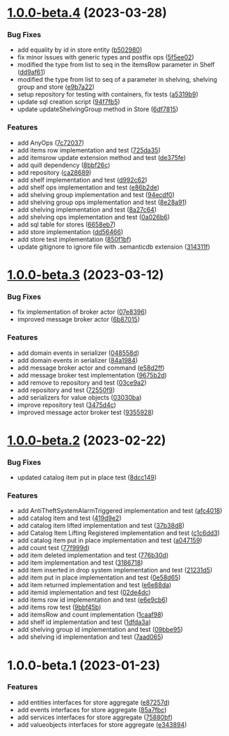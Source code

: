 # [1.0.0-beta.4](https://github.com/pervasive-cats/toys-store-stores/compare/v1.0.0-beta.3...v1.0.0-beta.4) (2023-03-28)


### Bug Fixes

* add equality by id in store entity ([b502980](https://github.com/pervasive-cats/toys-store-stores/commit/b5029804c3ff66ecb4a936ae5206310553135ffc))
* fix minor issues with generic types and postfix ops ([5f5ee02](https://github.com/pervasive-cats/toys-store-stores/commit/5f5ee021c506b9bf75d77ef1a1acb138ffaa5376))
* modified the type from list to seq in the itemsRow parameter in Shelf ([dd9af61](https://github.com/pervasive-cats/toys-store-stores/commit/dd9af61036a4e4ddc2740e56a6020d2afc49c00a))
* modified the type from list to seq of a parameter in shelving, shelving group and store ([e9b7a22](https://github.com/pervasive-cats/toys-store-stores/commit/e9b7a22d40d2cf34e3007b06f97b3fe2d21e3f2f))
* setup repository for testing with containers, fix tests ([a5319b9](https://github.com/pervasive-cats/toys-store-stores/commit/a5319b9e50150f9431d951fa79d84e053be82187))
* update sql creation script ([94f7fb5](https://github.com/pervasive-cats/toys-store-stores/commit/94f7fb5a0ad4f113fbd2e9d6d98125c297091925))
* update updateShelvingGroup method in Store ([6df7815](https://github.com/pervasive-cats/toys-store-stores/commit/6df7815d0b1e82fd347e5a0558b9f4abdb5b60a2))


### Features

* add AnyOps ([7c72037](https://github.com/pervasive-cats/toys-store-stores/commit/7c7203780cabba63ed83fb86f3abd03fe95c8844))
* add items row implementation and test ([725da35](https://github.com/pervasive-cats/toys-store-stores/commit/725da35514be40c24863755338e217b8d358861c))
* add itemsrow update extension method and test ([de375fe](https://github.com/pervasive-cats/toys-store-stores/commit/de375fe1e41956dce5437b34ec830d4b146dbf6e))
* add quill dependency ([8bbf26c](https://github.com/pervasive-cats/toys-store-stores/commit/8bbf26c3f1eed039bbd75257798cb7ba75ee6e5f))
* add repository ([ca28689](https://github.com/pervasive-cats/toys-store-stores/commit/ca2868976b378d2fa89b35841ef7e2ed9443382a))
* add shelf implementation and test ([d992c62](https://github.com/pervasive-cats/toys-store-stores/commit/d992c62632c829aae6b354ebebaccc0f6b8a42ec))
* add shelf ops implementation and test ([e86b2de](https://github.com/pervasive-cats/toys-store-stores/commit/e86b2de9908a7f9e7f2bb07a4494ce34096d137f))
* add shelving group implementation and test ([94ecdf0](https://github.com/pervasive-cats/toys-store-stores/commit/94ecdf026375ddf23dccf2ca0cf083b33cf78ab5))
* add shelving group ops implementation and test ([8e28a91](https://github.com/pervasive-cats/toys-store-stores/commit/8e28a91eba23255fe080c97b828a10bcc9700426))
* add shelving implementation and test ([8a27c64](https://github.com/pervasive-cats/toys-store-stores/commit/8a27c641b580f13faa9e618b4d82bd692553b689))
* add shelving ops implementation and test ([0a026b6](https://github.com/pervasive-cats/toys-store-stores/commit/0a026b6ad1b1469007e7800b80af824162c5f676))
* add sql table for stores ([6658eb7](https://github.com/pervasive-cats/toys-store-stores/commit/6658eb76e2f40c0bc3e1d2cbce1a53594792416f))
* add store implementation ([dd56466](https://github.com/pervasive-cats/toys-store-stores/commit/dd564669437074a5b66ccf873596c9d0cbbaf73e))
* add store test implementation ([850f1bf](https://github.com/pervasive-cats/toys-store-stores/commit/850f1bf1b0840cc0567529c3054f43595cb661dd))
* update gitignore to ignore file with .semanticdb extension ([314311f](https://github.com/pervasive-cats/toys-store-stores/commit/314311f7df043622f57c98ed19ad03b25656d6df))

# [1.0.0-beta.3](https://github.com/pervasive-cats/toys-store-stores/compare/v1.0.0-beta.2...v1.0.0-beta.3) (2023-03-12)


### Bug Fixes

* fix implementation of broker actor ([07e8396](https://github.com/pervasive-cats/toys-store-stores/commit/07e8396f1735d98e1c08d94497990472bfc11547))
* improved message broker actor ([6b87015](https://github.com/pervasive-cats/toys-store-stores/commit/6b870150f94eb14485b206d0512b758a7652efee))


### Features

* add domain events in serializer ([048558d](https://github.com/pervasive-cats/toys-store-stores/commit/048558d5170efd537b058a3ad407b50a4cc12c9a))
* add domain events in serializer ([84a1984](https://github.com/pervasive-cats/toys-store-stores/commit/84a19844e7046b07a0eccfd6b9cde07ba5708ceb))
* add message broker actor and command ([e58d2ff](https://github.com/pervasive-cats/toys-store-stores/commit/e58d2ff9656a99c7ebc38e824d1bbb098ce95093))
* add message broker test implementation ([9675b2d](https://github.com/pervasive-cats/toys-store-stores/commit/9675b2d98eeee3de4794bb1ee872928489e84a21))
* add remove to repository and test ([03ce9a2](https://github.com/pervasive-cats/toys-store-stores/commit/03ce9a25217b13a981777d818c0cd0b2d4707404))
* add repository and test ([72550f9](https://github.com/pervasive-cats/toys-store-stores/commit/72550f92bb84039d8d0eb183f5fb686018a701a0))
* add serializers for value objects ([03030ba](https://github.com/pervasive-cats/toys-store-stores/commit/03030ba4aff981d99d0b4efd653ca9e1e8349ab2))
* improve repository test ([3475d4c](https://github.com/pervasive-cats/toys-store-stores/commit/3475d4c74c25153faa51d9856c026363f8af4643))
* improved message actor broker test ([9355928](https://github.com/pervasive-cats/toys-store-stores/commit/9355928a31c917bf456f1f698822df8a24d14290))

# [1.0.0-beta.2](https://github.com/pervasive-cats/toys-store-stores/compare/v1.0.0-beta.1...v1.0.0-beta.2) (2023-02-22)


### Bug Fixes

* updated catalog item put in place test ([8dcc149](https://github.com/pervasive-cats/toys-store-stores/commit/8dcc14914ba5eb9aacf1765a34099989ca576eca))


### Features

* add AntiTheftSystemAlarmTriggered implementation and test ([afc4018](https://github.com/pervasive-cats/toys-store-stores/commit/afc4018d585141f096ba3e1b89a41f93f6d979f6))
* add catalog item and test ([419d9e2](https://github.com/pervasive-cats/toys-store-stores/commit/419d9e2b75d47ee1b7f8c1cdb139cdf4c8013012))
* add catalog item lifted implementation and test ([37b38d8](https://github.com/pervasive-cats/toys-store-stores/commit/37b38d823ab98ad64d847494583ff8c2addd7039))
* add Catalog Item Lifting Registered implementation and test ([c1c6dd3](https://github.com/pervasive-cats/toys-store-stores/commit/c1c6dd31d244ccbf791f03ffade7953e1f574d86))
* add catalog item put in place implementation and test ([a047159](https://github.com/pervasive-cats/toys-store-stores/commit/a0471594b7e46b36ae5bb428f4a234097cb1dafb))
* add count test ([77f999d](https://github.com/pervasive-cats/toys-store-stores/commit/77f999d2fb6b7efdadd6c612dec27a8501d30097))
* add item deleted implementation and test ([776b30d](https://github.com/pervasive-cats/toys-store-stores/commit/776b30dc5bbb9dc9984c42bc72b79db04bae8cb6))
* add item implementation and test ([3186718](https://github.com/pervasive-cats/toys-store-stores/commit/3186718aafcb0b5293caeeba27d3f3fb86853541))
* add item inserted in drop system implementation and test ([21231d5](https://github.com/pervasive-cats/toys-store-stores/commit/21231d5b1c0dd58b78a4efed532215fc60f00bb9))
* add item put in place implementation and test ([0e58d65](https://github.com/pervasive-cats/toys-store-stores/commit/0e58d6518940de9648870a82ed23aec01b4c8e15))
* add item returned implementation and test ([e6e88da](https://github.com/pervasive-cats/toys-store-stores/commit/e6e88daaac6500cf58727903cf7f1b36be4dd728))
* add itemid implementation and test ([02de4dc](https://github.com/pervasive-cats/toys-store-stores/commit/02de4dcad875608021b59039135a0b9a23050366))
* add items row id implementation and test ([e6e9cb6](https://github.com/pervasive-cats/toys-store-stores/commit/e6e9cb6920d5ebf09ea08af4854b6e6c8d417949))
* add items row test ([9bbf45b](https://github.com/pervasive-cats/toys-store-stores/commit/9bbf45bd7fdd08d9fbebe3e79dc0836086975001))
* add itemsRow and count  implementation ([1caaf98](https://github.com/pervasive-cats/toys-store-stores/commit/1caaf98c68bfe68310751e5354258953fd5e732e))
* add shelf id implementation and test ([1dfda3a](https://github.com/pervasive-cats/toys-store-stores/commit/1dfda3a8b6e88744bd68aa1e1db39358fbdd29ae))
* add shelving group id implementation and test ([09bbe95](https://github.com/pervasive-cats/toys-store-stores/commit/09bbe95e53548bb3e14ef55375141f5e455dad65))
* add shelving id implementation and test ([7aad065](https://github.com/pervasive-cats/toys-store-stores/commit/7aad065b55fd1dd04a7b6393a0fba927bc6128ca))

# 1.0.0-beta.1 (2023-01-23)


### Features

* add entities interfaces for store aggregate ([e87257d](https://github.com/pervasive-cats/toys-store-stores/commit/e87257db1e2299bf76f94827e366cda730a81ecd))
* add events interfaces for store aggregate ([85a7fbc](https://github.com/pervasive-cats/toys-store-stores/commit/85a7fbc55a3ce379d7bdb3e870cc79e0c67bf2cb))
* add services interfaces for store aggregate ([75880bf](https://github.com/pervasive-cats/toys-store-stores/commit/75880bf38d579bfd88df5935e7bc8d0f0df970cb))
* add valueobjects interfaces for store aggregate ([e343894](https://github.com/pervasive-cats/toys-store-stores/commit/e34389451134fc247d404f652a372a5bb6713ea4))
